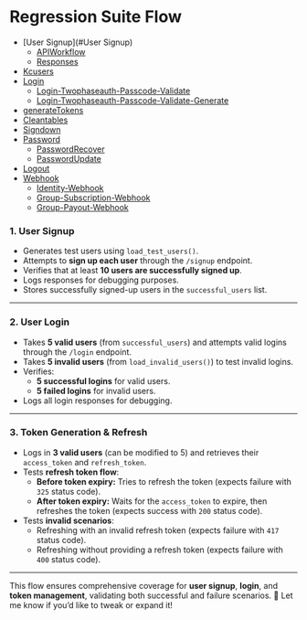 # Regression Suite Flow 


- [User Signup](#User Signup)
  - [APIWorkflow](#APIWorkflow)
  - [Responses](#Responses)
- [Kcusers](#Kcusers)
- [Login](#Login)
  - [Login-Twophaseauth-Passcode-Validate](#Login-Twophaseauth-Passcode-Validate)
  - [Login-Twophaseauth-Passcode-Validate-Generate](#Login-Twophaseauth-Passcode-Validate-Generate)
- [generateTokens](#generateTokens)
- [Cleantables](#Cleantables)
- [Signdown](#Signdown)
- [Password](#Password)
  - [PasswordRecover](#Password-Recover)
  - [PasswordUpdate](#Password-Update)
- [Logout](#Logout)
- [Webhook](#Webhook)
  - [Identity-Webhook](#Identity-Webhook)
  - [Group-Subscription-Webhook](#Group-Subscription-Webhook)
  - [Group-Payout-Webhook](#Group-Payout-Webhook)
 
 
### **1. User Signup**
- Generates test users using `load_test_users()`.
- Attempts to **sign up each user** through the `/signup` endpoint.
- Verifies that at least **10 users are successfully signed up**.
- Logs responses for debugging purposes.
- Stores successfully signed-up users in the `successful_users` list.

---

### **2. User Login**
- Takes **5 valid users** (from `successful_users`) and attempts valid logins through the `/login` endpoint.
- Takes **5 invalid users** (from `load_invalid_users()`) to test invalid logins.
- Verifies:
  - **5 successful logins** for valid users.
  - **5 failed logins** for invalid users.
- Logs all login responses for debugging.

---

### **3. Token Generation & Refresh**
- Logs in **3 valid users** (can be modified to 5) and retrieves their `access_token` and `refresh_token`.
- Tests **refresh token flow**:
  - **Before token expiry:** Tries to refresh the token (expects failure with `325` status code).
  - **After token expiry:** Waits for the `access_token` to expire, then refreshes the token (expects success with `200` status code).
- Tests **invalid scenarios**:
  - Refreshing with an invalid refresh token (expects failure with `417` status code).
  - Refreshing without providing a refresh token (expects failure with `400` status code).

---

This flow ensures comprehensive coverage for **user signup**, **login**, and **token management**, validating both successful and failure scenarios. 🚀 Let me know if you’d like to tweak or expand it!

